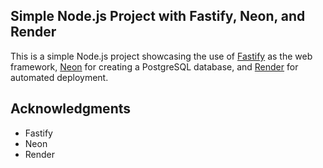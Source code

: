 ## Simple Node.js Project with Fastify, Neon, and Render
This is a simple Node.js project showcasing the use of [Fastify](https://www.fastify.io/) as the web framework, [Neon](https://neon-bindings.com/) for creating a PostgreSQL database, and [Render](https://render.com/) for automated deployment.

## Acknowledgments

- Fastify
- Neon
- Render
